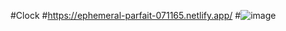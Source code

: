 #Clock
#https://ephemeral-parfait-071165.netlify.app/
#![image](https://github.com/codingfun5/Clock/assets/120322290/a3d18b6b-05c7-416e-bbe4-cba9b5edcecc)
